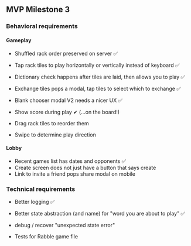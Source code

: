 ## MVP Milestone 3

### Behavioral requirements

#### Gameplay

- Shuffled rack order preserved on server ✅
- Tap rack tiles to play horizontally or vertically instead of keyboard ✅
- Dictionary check happens after tiles are laid, then allows you to play ✅

- Exchange tiles pops a modal, tap tiles to select which to exchange ✅
- Blank chooser modal V2 needs a nicer UX ✅

- Show score during play ✔ (...on the board!)

- Drag rack tiles to reorder them

- Swipe to determine play direction

#### Lobby

- Recent games list has dates and opponents ✅
- Create screen does not just have a button that says create
- Link to invite a friend pops share modal on mobile

### Technical requirements

- Better logging ✅

- Better state abstraction (and name) for "word you are about to play" ✅

- debug / recover "unexpected state error"

- Tests for Rabble game file

